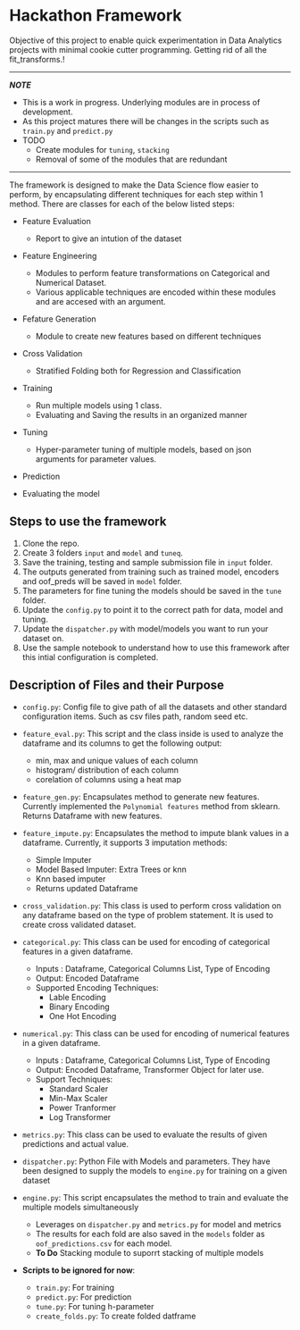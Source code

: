 # Hackathon Framework

Objective of this project to enable quick experimentation in Data Analytics projects with minimal cookie cutter programming.
Getting rid of all the fit_transforms.! 

---
***NOTE***

- This is a work in progress. Underlying modules are in process of development.
- As this project matures there will be changes in the scripts such as `train.py` and `predict.py`
- TODO
    * Create modules for `tuning`, `stacking`
    * Removal of some of the modules that are redundant


---

The framework is designed to make the Data Science flow easier to perform, by encapsulating different techniques for each step within 1 method.
There are classes for each of the below listed steps:

 - Feature Evaluation
    * Report to give an intution of the dataset
 
 - Feature Engineering
    * Modules to perform feature transformations on Categorical and Numerical Dataset.
    * Various applicable techniques are encoded within these modules and are accesed with an argument.
 
 - Fefature Generation
    * Module to create new features based on different techniques
   
 - Cross Validation
    * Stratified Folding both for Regression and Classification

 - Training
    * Run multiple models using 1 class.
    * Evaluating and Saving the results in an organized manner

 - Tuning
    * Hyper-parameter tuning of multiple models, based on json arguments for parameter values.
 
 - Prediction

 - Evaluating the model

  
  

## Steps to use the framework

  

1. Clone the repo.
2. Create 3 folders `input` and `model` and `tuneq`.
3. Save the training, testing and sample submission file in `input` folder. 
4. The outputs generated from training such as trained model, encoders and oof_preds will be saved in `model` folder.
5. The parameters for fine tuning the models should be saved in the `tune` folder.
6. Update the `config.py` to point it to the correct path for data, model and tuning.
7. Update the `dispatcher.py` with model/models you want to run your dataset on.
8. Use the sample notebook to understand how to use this framework after this intial configuration is completed.




## Description of Files and their Purpose

- `config.py`: Config file to give path of all the datasets and other standard configuration items. Such as csv files path, random seed etc.
 
- `feature_eval.py`: This script and the class inside is used to analyze the dataframe and its columns to get the following output:
	 - min, max and unique values of each column
	 - histogram/ distribution of each column
	 - corelation of columns using a heat map
	 
- `feature_gen.py`: Encapsulates method to generate new features. Currently implemented the `Polynomial features` method from sklearn.
    Returns Dataframe with new features. 

- `feature_impute.py`: Encapsulates the method to impute blank values in a dataframe.
    Currently, it supports 3 imputation methods:
    - Simple Imputer
    - Model Based Imputer: Extra Trees or knn
    - Knn based imputer
    - Returns updated Dataframe

- `cross_validation.py`: This class is used to perform cross validation on any dataframe based on the type of problem statement. It is used to create cross validated dataset.

- `categorical.py`: This class can be used for encoding of categorical features in a given dataframe.
	- Inputs : Dataframe, Categorical Columns List, Type of Encoding
	- Output: Encoded Dataframe
	- Supported Encoding Techniques:
	    - Lable Encoding
	    - Binary Encoding
	    - One Hot Encoding

- `numerical.py`: This class can be used for encoding of numerical features in a given dataframe.
	- Inputs : Dataframe, Categorical Columns List, Type of Encoding
	- Output: Encoded Dataframe, Transformer Object for later use. 
	- Support Techniques:
	    - Standard Scaler
	    - Min-Max Scaler
	    - Power Tranformer
	    - Log Transformer
	
- `metrics.py`: This class can be used to evaluate the results of given predictions and actual value. 

- `dispatcher.py`: Python File with Models and parameters. They have been designed to supply the models to `engine.py` for training on a given dataset

- `engine.py`: This script encapsulates the method to train and evaluate the multiple models simultaneously
    - Leverages on `dispatcher.py` and `metrics.py` for model and metrics
    - The results for each fold are also saved in the `models` folder as `oof_predictions.csv` for each model.
    - **To Do** Stacking module to suporrt stacking of multiple models

- **Scripts to be ignored for now**:
    - `train.py`: For training
    - `predict.py`: For prediction
    - `tune.py`: For tuning h-parameter
    - `create_folds.py`: To create folded datframe